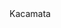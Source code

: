 <html>
	<div id="product_name">Kacamata</div>
	<script src="https://cdnjs.cloudflare.com/ajax/libs/jquery/3.2.1/jquery.min.js"></script>
	<script language="JavaScript">
		var product_name = $('#product_name').text()
		var phone = ['6281312020954','6281312020941','6281312020938']
		var i = parseInt(Math.random() * 3)
		var button = ('<a id="addToCartButton" href="https://api.whatsapp.com/send?phone='+phone[i]+'&text=Halo%20Supply,%20tertarik%20dengan%20'+product_name+'" class="action_button randombutton" onclick="window.confirmOptIn()">Beli Melalui WhatsApp</a>');
		document.write(button);
	</script>
</html>
